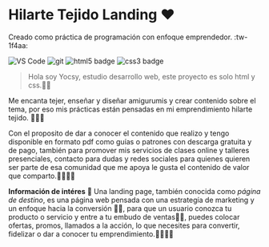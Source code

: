 # Hilarte Tejido Landing ❤
Creado como práctica de programación con enfoque emprendedor. :tw-1f4aa:
<p>
<img
  alt="VS Code"
  src="https://img.shields.io/static/v1?style=flat-square&message=VS+Code&color=007ACC&logo=Visual+Studio+Code&logoColor=FFFFFF&label="
/>
<img
  alt="git"
  src="https://img.shields.io/badge/-Git-F05032?&style=flat-square&logo=git&logoColor=white"
/>
<img
  alt="html5 badge"
  src="https://img.shields.io/badge/HTML5-E34F26?style=flat-square&logo=css3&logoColor=white"
/>
<img
  alt="css3 badge"
  src="https://img.shields.io/badge/CSS3-1572B6?style=flat-square&logo=css3&logoColor=white"
/>
</p>

>Hola soy Yocsy, estudio desarrollo web, este proyecto es solo html y css.🥰🤗

Me encanta tejer, enseñar y diseñar amigurumis y crear contenido sobre el tema, por eso mis prácticas están pensadas en mi emprendimiento hilarte tejido. 🙋🏽‍♀️

Con el proposito de dar a conocer el contenido que realizo y tengo disponible en formato pdf  como guías o patrones con descarga gratuita y de pago, también para promover mis servicios de clases online y talleres presenciales, contacto para dudas y redes sociales para quienes quieren ser parte de esa comunidad que me apoya le gusta el contenido de valor que comparto.🧶🙇🏽‍♀️

**Información de intéres** 👀
Una landing page, también conocida como *página de destino*, es una página web pensada con una estrategía de marketing y un enfoque hacia la conversión 🤳🏽, para que un usuario conozca tu producto o servicio y  entre a tu embudo de ventas🤝🏽, puedes colocar ofertas, promos, llamados a la acción, lo que necesites para convertir, fidelizar o dar a conocer tu emprendimiento.🙌🏽✌🏽



